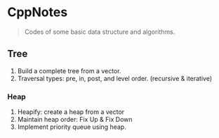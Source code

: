 # CppNotes

> Codes of some basic data structure and algorithms.

## Tree
1. Build a complete tree from a vector.
2. Traversal types: pre, in, post, and level order. (recursive & iterative)

### Heap
1. Heapify: create a heap from a vector
2. Maintain heap order: Fix Up & Fix Down
3. Implement priority queue using heap.